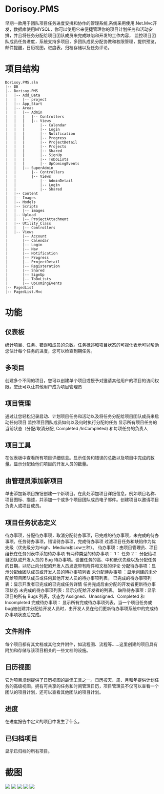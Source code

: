 # Dorisoy.PMS
早期一款用于团队项目任务进度安排和协作的管理系统,系统采用使用.Net.Mvc开发，数据库使用MYSQL，你可以使用它来便捷管理你的项目计划任务和活动安排，并且将任务分配给项目团队成员来完成缺陷和开发的工作内容， 监控项目团队成员任务进度，系统支持多项目，多团队成员分配协做和权限管理，提供预览，邮件提醒，日历视图，进度表，归档存储以及任务评论。

# 项目结构

    Dorisoy.PMS.sln
    |-- DB
    |-- Dorisoy.PMS
    |   |-- Add_Data
    |   |   |-- project
    |   |-- App_Start
    |   |-- Areas
    |   |   |-- Admin
    |   |   |   |-- Controllers
    |   |   |   |-- Views
    |   |   |       |-- Calendar
    |   |   |       |-- Login
    |   |   |       |-- Notification
    |   |   |       |-- Progress
    |   |   |       |-- ProjectDetail
    |   |   |       |-- Projects
    |   |   |       |-- Shared
    |   |   |       |-- SignUp
    |   |   |       |-- ToDoLists
    |   |   |       |-- UpComingEvents
    |   |   |-- SuperAdmin
    |   |       |-- Controllers
    |   |       |-- Views
    |   |           |-- AdminDetail
    |   |           |-- Login
    |   |           |-- Shared
    |   |-- Content
    |   |-- Images
    |   |-- Models
    |   |-- Scripts
    |   |   |-- images
    |   |-- Upload
    |   |   |-- ProjectAttachment
    |   |-- Utility_Class
    |   |   |-- Controllers
    |   |-- Views
    |       |-- Account
    |       |-- Calendar
    |       |-- Login
    |       |-- Nav
    |       |-- Notification
    |       |-- Progress
    |       |-- ProjectDetail
    |       |-- Registeration
    |       |-- Shared
    |       |-- SignUp
    |       |-- ToDoLists
    |       |-- UpComingEvents
    |-- PagedList
    |-- PagedList.Mvc


# 功能

## 仪表板

统计项目、任务、错误和成员的总数。任务概述和项目状态的可视化表示可以帮助您估计每个任务的进度，您可以检查到期任务。

## 多项目

创建多个不同的项目，您可以创建单个项目或授予对邀请其他用户的项目的访问权限。您还可以让其他用户成为项目管理员

## 项目管理

通过让您轻松记录启动、计划项目任务和活动以及将任务分配给项目团队成员来启动任何项目 监控项目团队成员如何以及何时执行分配的任务 显示所有项目任务的当前状态（分配/取消分配, Completed /InCompleted) 和每项任务的负责人

## 项目工具

在仪表板中查看所有项目详细信息。显示任务和错误的总数以及项目中完成的数量。显示分配给他们项目的开发人员的数量。

## 由管理员添加新项目

单击添加新项目按钮创建一个新项目。在此处添加项目详细信息，例如项目名称、项目图标、描述，并添加一个或多个项目团队成员电子邮件。创建项目以邀请项目负责人或项目成员。

## 项目任务状态定义

待办事项，分配待办事项，取消分配待办事项，已完成的待办事项，未完成的待办事项，任务待办事项，错误待办事项，完成待办事项
过滤项目任务和缺陷作为优先级（优先级分为High、Medium和Low三种）。
待办事项：由项目管理员、项目组长在任务列表中添加待办事项 有两种类型的待办事项： 1： 任务 2： 分配给项目团队或开发人员的 Bug 待办事项。设置任务的高、中和低优先级以及分配任务的日期，以防止向分配的开发人员发送带有附件和文档的评论
分配待办事项：显示分配给团队成员或开发人员的待办事项列表
未分配待办事项 ：显示创建的未分配给项目团队成员或任何其他开发人员的待办事项列表。
已完成的待办事项列表：显示开发者已完成的已完成任务详情 任务完成后由分配的开发者更新待办事项状态
未完成的待办事项列表 : 显示分配给开发者的列表。
缺陷待办事项 : 显示项目的所有 Bugs 列表，状态为 Assigned、Unassigned、Completed 和 Incompleted
完成待办事项： 显示所有完成待办事项列表，当一个项目任务或bug被创建并分配给开发人员时，由开发人员在他们更新待办事项系统中的完成待办事项状态后完成。

## 文件附件

每个项目都有其文档或其他文件附件，如流程图、流程等……这里创建的项目具有附加和存储与该项目相关的一些文档的设施。

## 日历视图

它为项目规划提供了日历视图的最佳工具之一。日历按天、周、月和年提供计划任务的高级视图。拥有可共享的任务和时间管理日历，项目管理员不仅可以查看一个团队的项目计划，还可以查看其他团队的项目计划。

## 进度

在进度报告中定义的项目中发生了什么。

## 已归档项目

显示已归档的所有项目。


# 截图 

<img src="https://github.com/dorisoy/Dorisoy.PMS/blob/main/s%20(1).png"/>
<img src="https://github.com/dorisoy/Dorisoy.PMS/blob/main/s%20(5).png"/>
<img src="https://github.com/dorisoy/Dorisoy.PMS/blob/main/s%20(4).png"/>
<img src="https://github.com/dorisoy/Dorisoy.PMS/blob/main/s%20(3).png"/>
<img src="https://github.com/dorisoy/Dorisoy.PMS/blob/main/s%20(2).png"/>

